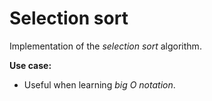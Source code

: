 # Selection sort
Implementation of the *selection sort* algorithm.

**Use case:**
- Useful when learning *big O notation*.

